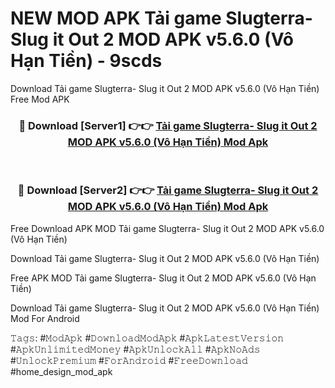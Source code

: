 # NEW MOD APK Tải game Slugterra- Slug it Out 2 MOD APK v5.6.0 (Vô Hạn Tiền) - 9scds
Download Tải game Slugterra- Slug it Out 2 MOD APK v5.6.0 (Vô Hạn Tiền) Free Mod APK

<div align="center">
<h3>🔴 Download [Server1] 👉👉 <a href="https://apk-comot.site?title=Tải_game_Slugterra-_Slug_it_Out_2_MOD_APK_v5.6.0_(Vô_Hạn_Tiền)">Tải game Slugterra- Slug it Out 2 MOD APK v5.6.0 (Vô Hạn Tiền) Mod Apk</a></h3><br>

<h3>🔴 Download [Server2] 👉👉 <a href="https://apk-comot.site?title=Tải_game_Slugterra-_Slug_it_Out_2_MOD_APK_v5.6.0_(Vô_Hạn_Tiền)">Tải game Slugterra- Slug it Out 2 MOD APK v5.6.0 (Vô Hạn Tiền) Mod Apk</a></h3>
</div>


Free Download APK MOD Tải game Slugterra- Slug it Out 2 MOD APK v5.6.0 (Vô Hạn Tiền)

Download Tải game Slugterra- Slug it Out 2 MOD APK v5.6.0 (Vô Hạn Tiền) 

Free APK MOD Tải game Slugterra- Slug it Out 2 MOD APK v5.6.0 (Vô Hạn Tiền) 

Download Tải game Slugterra- Slug it Out 2 MOD APK v5.6.0 (Vô Hạn Tiền) Mod For Android

𝚃𝚊𝚐𝚜: #𝙼𝚘𝚍𝙰𝚙𝚔 #𝙳𝚘𝚠𝚗𝚕𝚘𝚊𝚍𝙼𝚘𝚍𝙰𝚙𝚔 #𝙰𝚙𝚔𝙻𝚊𝚝𝚎𝚜𝚝𝚅𝚎𝚛𝚜𝚒𝚘𝚗 #𝙰𝚙𝚔𝚄𝚗𝚕𝚒𝚖𝚒𝚝𝚎𝚍𝙼𝚘𝚗𝚎𝚢 #𝙰𝚙𝚔𝚄𝚗𝚕𝚘𝚌𝚔𝙰𝚕𝚕 #𝙰𝚙𝚔𝙽𝚘𝙰𝚍𝚜 #𝚄𝚗𝚕𝚘𝚌𝚔𝙿𝚛𝚎𝚖𝚒𝚞𝚖 #𝙵𝚘𝚛𝙰𝚗𝚍𝚛𝚘𝚒𝚍 #𝙵𝚛𝚎𝚎𝙳𝚘𝚠𝚗𝚕𝚘𝚊𝚍 #home_design_mod_apk